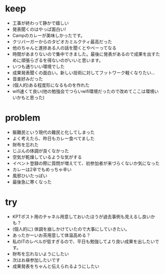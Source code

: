 # keep
- 工事が終わって静かで嬉しい
- 発表聞くのはやっぱ面白い!
- Campのカレーが美味しかったです。
- クリバーガーからのタピオカミルクティ最高だった
- 他のちゃんと進捗ある人の話を聞くとやべーってなる
- 時間があまりないので集中できました。最後に発表があるので成果を出すために頑張らざるを得ないのがいいと思います。
- いつも通りいい環境でした
- 成果発表聞くの面白い。新しい技術に対してフットワーク軽くなりたい…
- 音楽好みだった
- (個人的)ある程度形になるものを作れた
- wifi速くて良い(他の勉強会でつらいwifi環境だったので改めてここは環境いいかもと思った)


# problem
- 飯難民という現代の難民と化してしまった
- よく考えたら、昨日もカレー食べてました
- 財布を忘れた
- じぶんの体調が良くなかった
- 空気が乾燥しているような気がする
- イベント登録の際に質問が増えてて、初参加者が来づらくないか気になった
- カレーは2辛でもめっちゃ辛い
- 風邪ひいたっぽい
- 最後急に寒くなった

# try
- KPTポスト用のチャネル用意しておいたほうが過去事例も見えるし良いかも？
- (個人的に) 体調を崩しかけていたので大事にしていきたい。
- あったかーいお茶用意して体温高める？
- 私のITのレベルが低すぎるので、平日も勉強してより良い成果を出したいです。
- 財布を忘れないようにしたい
- 次はお昼参加したいです
- 成果発表をちゃんと伝えられるようにしたい
